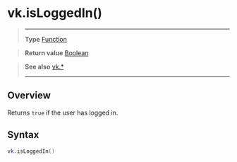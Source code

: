 # vk.isLoggedIn()

> --------------------- ------------------------------------------------------------------------------------------
> __Type__              [Function](https://docs.coronalabs.com/api/type/Function.html)

> __Return value__      [Boolean](https://docs.coronalabs.com/api/type/Boolean.html)

> __See also__          [vk.*](/plugin/vk/)
> --------------------- ------------------------------------------------------------------------------------------

## Overview

Returns `true` if the user has logged in.

## Syntax
```lua
vk.isLoggedIn()
```